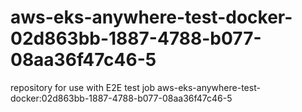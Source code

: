 # aws-eks-anywhere-test-docker-02d863bb-1887-4788-b077-08aa36f47c46-5
repository for use with E2E test job aws-eks-anywhere-test-docker:02d863bb-1887-4788-b077-08aa36f47c46-5
